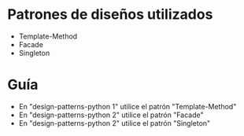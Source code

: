 Patrones de diseños utilizados
=================
* Template-Method
* Facade
* Singleton

Guía
=================
* En "design-patterns-python 1" utilice el patrón "Template-Method"
* En "design-patterns-python 2" utilice el patrón "Facade"
* En "design-patterns-python 2" utilice el patrón "Singleton"

